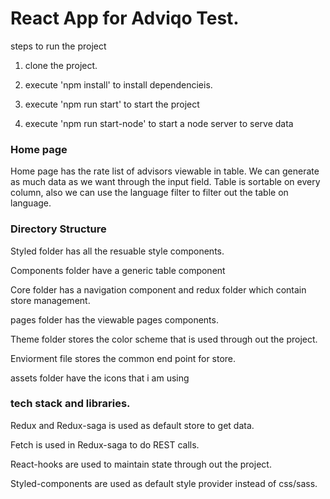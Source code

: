 # React App for Adviqo Test.

steps to run the project

1) clone the project.

2) execute 'npm install' to install dependencieis.

3) execute 'npm run start' to start the project

5) execute 'npm run start-node' to start a node server to serve data



### Home page 
Home page has the rate list of advisors viewable in table. We can generate as much data as we want through the input field.
Table is sortable on every column, also we can use the language filter to filter out the table on language.



### Directory Structure

Styled folder has all the resuable style components.

Components folder have a generic table component

Core folder has a navigation component and redux folder which contain store management.

pages folder has the viewable pages components.

Theme folder stores the color scheme that is used through out the project.

Enviorment file stores the common end point for store.

assets folder have the icons that i am using

### tech stack and libraries.

Redux and Redux-saga is used as default store to get data.

Fetch is used in Redux-saga to do REST calls.

React-hooks are used to maintain state through out the project.

Styled-components are used as default style provider instead of css/sass.


